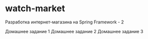 # watch-market
Разработка интернет-магазина на Spring Framework - 2 

Домашнее задание 1 
Домашнее задание 2
Домашнее задание 3
